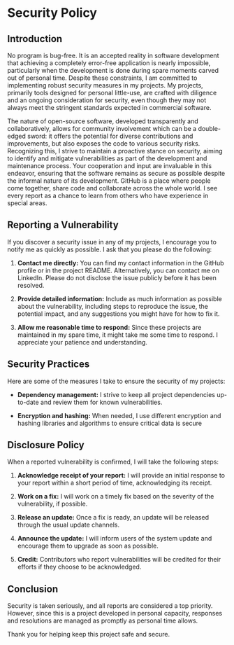 # Security Policy

## Introduction

No program is bug-free. It is an accepted reality in software development that achieving a completely error-free application is nearly impossible, particularly when the development is done during spare moments carved out of personal time. Despite these constraints, I am committed to implementing robust security measures in my projects. My projects, primarily tools designed for personal little-use, are crafted with diligence and an ongoing consideration for security, even though they may not always meet the stringent standards expected in commercial software.

The nature of open-source software, developed transparently and collaboratively, allows for community involvement which can be a double-edged sword: it offers the potential for diverse contributions and improvements, but also exposes the code to various security risks. Recognizing this, I strive to maintain a proactive stance on security, aiming to identify and mitigate vulnerabilities as part of the development and maintenance process. Your cooperation and input are invaluable in this endeavor, ensuring that the software remains as secure as possible despite the informal nature of its development.
GitHub is a place where people come together, share code and collaborate across the whole world. I see every report as a chance to learn from others who have experience in special areas.

## Reporting a Vulnerability

If you discover a security issue in any of my projects, I encourage you to notify me as quickly as possible. I ask that you please do the following:

1. **Contact me directly:** You can find my contact information in the GitHub profile or in the project README. Alternatively, you can contact me on LinkedIn. Please do not disclose the issue publicly before it has been resolved.

2. **Provide detailed information:** Include as much information as possible about the vulnerability, including steps to reproduce the issue, the potential impact, and any suggestions you might have for how to fix it.

3. **Allow me reasonable time to respond:** Since these projects are maintained in my spare time, it might take me some time to respond. I appreciate your patience and understanding.

## Security Practices

Here are some of the measures I take to ensure the security of my projects:


- **Dependency management:** I strive to keep all project dependencies up-to-date and review them for known vulnerabilities.

- **Encryption and hashing:** When needed, I use different encryption and hashing libraries and algorithms to ensure critical data is secure
  

## Disclosure Policy

When a reported vulnerability is confirmed, I will take the following steps:

1. **Acknowledge receipt of your report:** I will provide an initial response to your report within a short period of time, acknowledging its receipt.

2. **Work on a fix:** I will work on a timely fix based on the severity of the vulnerability, if possible.

3. **Release an update:** Once a fix is ready, an update will be released through the usual update channels.

4. **Announce the update:** I will inform users of the system update and encourage them to upgrade as soon as possible.

5. **Credit:** Contributors who report vulnerabilities will be credited for their efforts if they choose to be acknowledged.

## Conclusion

Security is taken seriously, and all reports are considered a top priority. However, since this is a project developed in personal capacity, responses and resolutions are managed as promptly as personal time allows.

Thank you for helping keep this project safe and secure.
